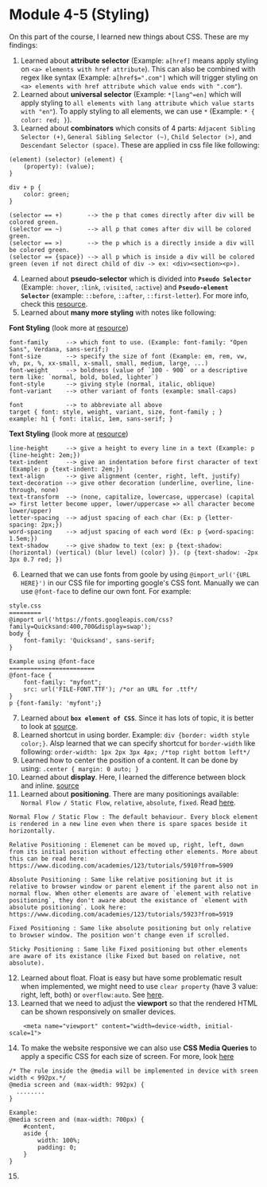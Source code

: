 # Module 4-5 (Styling)
On this part of the course, I learned new things about CSS. These are my findings:

1. Learned about **attribute selector** (Example: `a[href]` means apply styling on `<a> elements with href attribute`). This can also be combined with regex like syntax (Example: `a[href$=".com"]` which will trigger styling on `<a> elements with href attribute which value ends with ".com"`).
2. Learned about **universal selector** (Example: `*[lang^=en]` which will apply styling to `all elements with lang attribute which value starts with "en"`). To apply styling to all elements, we can use `*` (Example: `* { color: red; }`).
3. Learned about **combinators** which consits of 4 parts: `Adjacent Sibling Selector (+)`, `General Sibling Selector (~)`, `Child Selector (>)`, and `Descendant Selector (space)`. These are applied in css file like following:
```
(element) (selector) (element) {
    (property): (value);
}

div + p {
    color: green;
}

(selector == +)       --> the p that comes directly after div will be colored green.
(selector == ~)       --> all p that comes after div will be colored green.
(selector == >)       --> the p which is a directly inside a div will be colored green.
(selector == {space}) --> all p which is inside a div will be colored green (even if not direct child of div -> ex: <div><section><p>).
```
4. Learned about **pseudo-selector** which is divided into **`Pseudo Selector`** (Example: `:hover`, `:link`, `:visited`, `:active`) and **`Pseudo-element Selector`** (example: `::before`, `::after`, `::first-letter`). For more info, check this [resource](https://developer.mozilla.org/en-US/docs/Web/CSS/Pseudo-elements).
5. Learned about **many more styling** with notes like following:

**Font Styling** (look more at [resource](https://www.dicoding.com/academies/123/tutorials/4218?from=4217))
```
font-family     --> which font to use. (Example: font-family: "Open Sans", Verdana, sans-serif;)
font-size       --> specify the size of font (Example: em, rem, vw, vh, px, %, xx-small, x-small, small, medium, large, ...)
font-weight     --> boldness (value of `100 - 900` or a descriptive term like: `normal, bold, boled, lighter`)
font-style      --> giving style (normal, italic, oblique)
font-variant    --> other variant of fonts (example: small-caps)

font            --> to abbreviate all above     
target { font: style, weight, variant, size, font-family ; }
example: h1 { font: italic, 1em, sans-serif; }
```

**Text Styling** (look more at [resource](https://www.dicoding.com/academies/123/tutorials/4224?from=4221))
```
line-height     --> give a height to every line in a text (Example: p {line-height: 2em;})
text-indent     --> give an indentation before first character of text (Example: p {text-indent: 2em;})
text-align      --> give alignment (center, right, left, justify)
text-decoration --> give other decoration (underline, overline, line-through, none)
text-transform  --> (none, capitalize, lowercase, uppercase) (capital => first letter become upper, lower/uppercase => all character become lower/upper)
letter-spacing  --> adjust spacing of each char (Ex: p {letter-spacing: 2px;})
word-spacing    --> adjust spacing of each word (Ex: p {word-spacing: 1.5em;})
text-shadow     --> give shadow to text (ex: p {text-shadow: (horizontal) (vertical) (blur level) (color) }). (p {text-shadow: -2px 3px 0.7 red; })
```
6. Learned that we can use fonts from goole by using `@import_url('{URL HERE}')` in our CSS file for importing google's CSS font. Manually we can use `@font-face` to define our own font. For example:
```
style.css
=========
@import url('https://fonts.googleapis.com/css?family=Quicksand:400,700&display=swap');
body {
    font-family: 'Quicksand', sans-serif;
}

Example using @font-face
========================
@font-face {
    font-family: "myfont";
    src: url('FILE-FONT.TTF'); /*or an URL for .ttf*/
}
p {font-family: 'myfont';}
```
7. Learned about **`box element of CSS`**. Since it has lots of topic, it is better to look at [source](https://www.dicoding.com/academies/123/tutorials/5814).
8. Learned shortcut in using border. Example: `div {border: width style color;}`. Alsp learned that we can specify shortcut for `border-width` like following: `order-width: 1px 2px 3px 4px; /*top right bottom left*/`
9. Learned how to center the position of a content. It can be done by using: `.center { margin: 0 auto; }`
10. Learned about **display**. Here, I learned the difference between block and inline. [source](https://www.dicoding.com/academies/123/tutorials/5843?from=5838)
11. Learned about **positioning**. There are many positionings available: `Normal Flow / Static Flow`, `relative`, `absolute`, `fixed`. Read [here](https://www.dicoding.com/academies/123/tutorials/5909?from=6153).
```
Normal Flow / Static Flow : The default behaviour. Every block element is rendered in a new line even when there is spare spaces beside it horizontally.

Relative Positioning : Elemenet can be moved up, right, left, down from its initial position without effecting other elements. More about this can be read here: https://www.dicoding.com/academies/123/tutorials/5910?from=5909

Absolute Positioning : Same like relative positioning but it is relative to browser window or parent element if the parent also not in normal flow. When other elements are aware of `element with relative positioning`, they don't aware about the existance of `element with absolute positioning`. Look here: https://www.dicoding.com/academies/123/tutorials/5923?from=5919

Fixed Positioning : Same like absolute positioning but only relative to browser window. The position won't change even if scrolled.

Sticky Positioning : Same like Fixed positioning but other elements are aware of its existance (like Fixed but based on relative, not absolute).
```
12. Learned about float. Float is easy but have some problematic result when implemented, we might need to use `clear property` (have 3 value: right, left, both) or `overflow:auto`. See [here](https://www.dicoding.com/academies/123/tutorials/5906).
13. Learned that we need to adjust the **viewport** so that the rendered HTML can be shown responsively on smaller devices.
```
    <meta name="viewport" content="width=device-width, initial-scale=1">
```
14. To make the website responsive we can also use **CSS Media Queries** to apply a specific CSS for each size of screen. For more, look [here](https://www.dicoding.com/academies/123/tutorials/5946?from=5945)
```
/* The rule inside the @media will be implemented in device with sreen width < 992px.*/
@media screen and (max-width: 992px) {
  ........
}

Example:
@media screen and (max-width: 700px) {
    #content,
    aside {
        width: 100%;
        padding: 0;
    }
}
```
15. 
